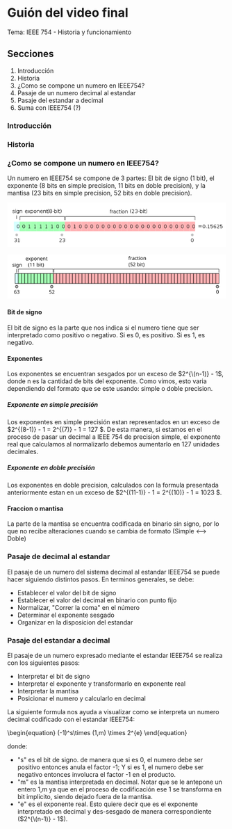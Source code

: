 # Guión del video final

Tema: IEEE 754 - Historia y funcionamiento

## Secciones

1. Introducción
2. Historia
3. ¿Como se compone un numero en IEEE754?
4. Pasaje de un numero decimal al estandar
5. Pasaje del estandar a decimal
6. Suma con IEEE754 (?)

### Introducción

### Historia

### ¿Como se compone un numero en IEEE754?

Un numero en IEEE754 se compone de 3 partes: El bit de signo (1 bit), el exponente (8 bits en simple precision, 11 bits en doble precision), y la mantisa (23 bits en simple precision, 52 bits en doble precision).

![](images/sp_image.png)

![](images/dp_image.png)

#### Bit de signo

El bit de signo es la parte que nos indica si el numero tiene que ser interpretado como positivo o negativo. Si es 0, es positivo. Si es 1, es negativo.

#### Exponentes

Los exponentes se encuentran sesgados por un exceso de $2^{\(n-1)} - 1$, donde n es la cantidad de bits del exponente. Como vimos, esto varia dependiendo del formato que se este usando: simple o doble precision.

##### Exponente en simple precisión

Los exponentes en simple precisión estan representados en un exceso de $2^{\(8-1)} - 1 = 2^{\(7)} - 1 = 127 $. De esta manera, si estamos en el proceso de pasar un decimal a IEEE 754 de precision simple, el exponente real que calculamos al normalizarlo debemos aumentarlo en 127 unidades decimales.

##### Exponente en doble precisión

Los exponentes en doble precision, calculados con la formula presentada anteriormente estan en un exceso de $2^{\(11-1)} - 1 = 2^{\(10)} - 1 = 1023 $. 

#### Fraccion o mantisa

La parte de la mantisa se encuentra codificada en binario sin signo, por lo que no recibe alteraciones cuando se cambia de formato (Simple <--> Doble)

### Pasaje de decimal al estandar

El pasaje de un numero del sistema decimal al estandar IEEE754 se puede hacer siguiendo distintos pasos. En terminos generales, se debe:

+ Establecer el valor del bit de signo
+ Establecer el valor del decimal en binario con punto fijo
+ Normalizar, "Correr la coma" en el número
+ Determinar el exponente sesgado
+ Organizar en la disposicion del estandar

### Pasaje del estandar a decimal

El pasaje de un numero expresado mediante el estandar IEEE754 se realiza con los siguientes pasos: 

+ Interpretar el bit de signo
+ Interpretar el exponente y transformarlo en exponente real
+ Interpretar la mantisa
+ Posicionar el numero y calcularlo en decimal

La siguiente formula nos ayuda a visualizar como se interpreta un numero decimal codificado con el estandar IEEE754:

\begin{equation}
(-1)^s\times (1,m) \times 2^{e}
\end{equation}

donde:

+ "s" es el bit de signo. de manera que si es 0, el numero debe ser positivo entonces anula el factor -1; Y si es 1, el numero debe ser negativo entonces involucra el factor -1 en el producto.
+ "m" es la mantisa interpretada en decimal. Notar que se le antepone un entero 1,m ya que en el proceso de codificación ese 1 se transforma en bit implicito, siendo dejado fuera de la mantisa.
+ "e" es el exponente real. Esto quiere decir que es el exponente interpretado en decimal y des-sesgado de manera correspondiente ($2^{\(n-1)} - 1$).